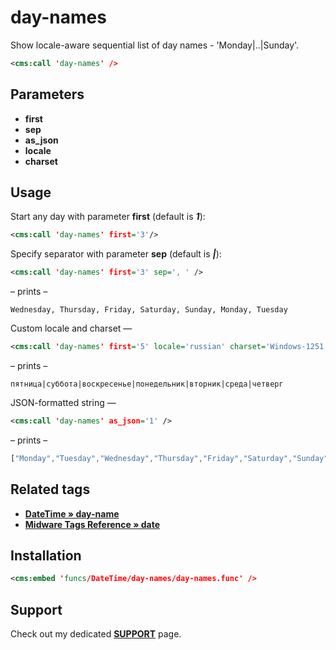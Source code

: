 # day-names

Show locale-aware sequential list of day names - 'Monday|..|Sunday'.

```xml
<cms:call 'day-names' />
```

## Parameters

* **first**
* **sep**
* **as_json**
* **locale**
* **charset**

## Usage

Start any day with parameter **first** (default is ***1***):

```xml
<cms:call 'day-names' first='3'/>
```

Specify separator with parameter **sep** (default is ***|***):

```xml
<cms:call 'day-names' first='3' sep=', ' />
```

– prints –

```text
Wednesday, Thursday, Friday, Saturday, Sunday, Monday, Tuesday
```

Custom locale and charset —

```xml
<cms:call 'day-names' first='5' locale='russian' charset='Windows-1251' />
```

– prints –

```text
пятница|суббота|воскресенье|понедельник|вторник|среда|четверг
```

JSON-formatted string —

```xml
<cms:call 'day-names' as_json='1' />
```

– prints –

```js
["Monday","Tuesday","Wednesday","Thursday","Friday","Saturday","Sunday"]
```

## Related tags

* **[DateTime » day-name](https://github.com/trendoman/Cms-Fu/tree/master/DateTime/day-name)**
* **[Midware Tags Reference » date](https://github.com/trendoman/Midware/tree/main/tags-reference/date.md)**

## Installation

```xml
<cms:embed 'funcs/DateTime/day-names/day-names.func' />
```

## Support

Check out my dedicated [**SUPPORT**](/SUPPORT.md) page.
